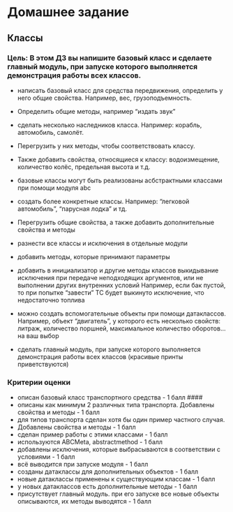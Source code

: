 # Домашнее задание #
## Классы ##
### Цель: В этом ДЗ вы напишите базовый класс и сделаете главный модуль, при запуске которого выполняется демонстрация работы всех классов. ###

- написать базовый класс для средства передвижения, определить у него общие свойства. 
    Например, вес, грузоподъемность. 
- Определить общие методы, например “издать звук”
- сделать несколько наследников класса. 
        Например: корабль, автомобиль, самолёт. 
- Перегрузить у них методы, чтобы соответствовать классу. 
- Также добавить свойства, относящиеся к классу: водоизмещение, количество колёс, предельная высота и т.д.
        
- базовые классы могут быть реализованы асбстрактными классами при помощи модуля abc
- создать более конкретные классы. 
Например: 
“легковой автомобиль”, 
“парусная лодка” и тд. 
- Перегрузить общие свойства, а также добавить дополнительные свойства и методы
- разнести все классы и исключения в отдельные модули
- добавить методы, которые принимают параметры
- добавить в инициализатор и другие методы классов выкидывание исключения при передаче неподходящих аргументов, или не выполнении других внутренних условий 
Например, если бак пустой, то при попытке “завести” ТС будет выкинуто исключение, что недостаточно топлива
- можно создать вспомогательные объекты при помощи датаклассов. 
Например, объект “двигатель”, у которого есть несколько свойств: литраж, количество поршней, максимальное количество оборотов… на ваш выбор
- сделать главный модуль, при запуске которого выполняется демонстрация работы всех классов (красивые принты приветствуются)

### Критерии оценки ###
- описан базовый класс транспортного средства - 1 балл ####
- описаны как минимум 2 различных типа транспорта. Добавлены свойства и методы - 1 балл
- для типов транспорта сделан хотя бы один пример частного случая. 
- Добавлены свойства и методы - 1 балл
- сделан пример работы с этими классами - 1 балл
- используются ABCMeta, abstractmethod - 1 балл
- добавлены исключения, которые выбрасываются в соответствии с условиями - 1 балл
- всё выводится при запуске модуля - 1 балл
- созданы датаклассы для дополнительных объектов - 1 балл
- новые датаклассы применены к существующим классам - 1 балл
- у новых датаклассов есть дополнительные методы - 1 балл
- присутствует главный модуль. при его запуске все новые объекты описываются, их методы выводятся - 1 балл 